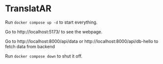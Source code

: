 # TranslatAR

Run `docker compose up -d` to start everything.

Go to http://localhost:5173/ to see the webpage.

Go to http://localhost:8000/api/data or http://localhost:8000/api/db-hello to fetch data from backend

Run `docker compose down` to shut it off.
